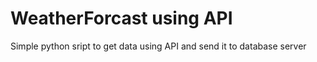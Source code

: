 # WeatherForcast using API


Simple python sript to get data using API and send it to database server
